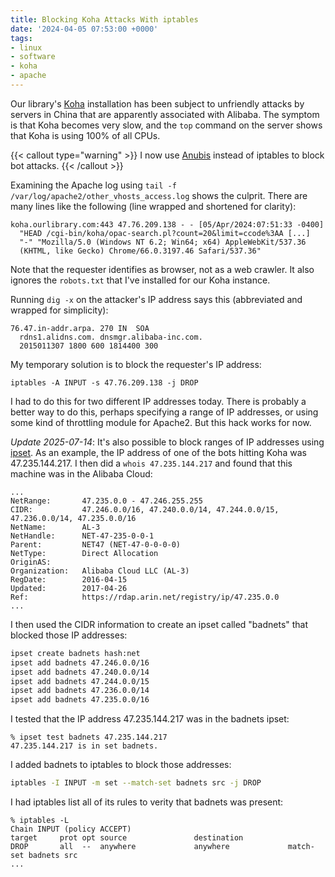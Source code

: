 ```yaml
---
title: Blocking Koha Attacks With iptables
date: '2024-04-05 07:53:00 +0000'
tags:
- linux
- software
- koha
- apache
---
```


Our library's [Koha](https://koha-community.org/) installation has been subject to unfriendly attacks by
servers in China that are apparently associated with Alibaba.  The symptom
is that Koha becomes very slow, and the `top` command on the server
shows that Koha is using 100% of all CPUs.
<!--more-->

{{< callout type="warning" >}}
I now use [Anubis](/posts/2025-07-11-anubis-koha/) instead of iptables to block bot attacks.
{{< /callout >}}

Examining the Apache log using `tail -f /var/log/apache2/other_vhosts_access.log`
shows the culprit.  There are many lines like the following (line wrapped
and shortened for clarity):

```
koha.ourlibrary.com:443 47.76.209.138 - - [05/Apr/2024:07:51:33 -0400]
  "HEAD /cgi-bin/koha/opac-search.pl?count=20&limit=ccode%3AA [...]
  "-" "Mozilla/5.0 (Windows NT 6.2; Win64; x64) AppleWebKit/537.36 
  (KHTML, like Gecko) Chrome/66.0.3197.46 Safari/537.36"
```

Note that the requester identifies as browser, not as a web crawler.  It also
ignores the `robots.txt` that I've installed for our Koha instance.

Running `dig -x` on the attacker's IP address says this (abbreviated and wrapped
for simplicity):

```
76.47.in-addr.arpa.	270	IN	SOA
  rdns1.alidns.com. dnsmgr.alibaba-inc.com.
  2015011307 1800 600 1814400 300
```

My temporary solution is to block the requester's IP address:

```
iptables -A INPUT -s 47.76.209.138 -j DROP
```

I had to do this for two different IP addresses today.  There is probably a better
way to do this, perhaps specifying a range of IP addresses, or using some kind
of throttling module for Apache2.  But this hack works for now.

*Update 2025-07-14*: It's also possible to block ranges of IP addresses
using [ipset](https://www.linuxjournal.com/content/advanced-firewall-configurations-ipset).
As an example, the IP address of one of the bots hitting Koha
was 47.235.144.217.  I then did a `whois 47.235.144.217` and found that
this machine was in the Alibaba Cloud:

```
...
NetRange:       47.235.0.0 - 47.246.255.255
CIDR:           47.246.0.0/16, 47.240.0.0/14, 47.244.0.0/15, 47.236.0.0/14, 47.235.0.0/16
NetName:        AL-3
NetHandle:      NET-47-235-0-0-1
Parent:         NET47 (NET-47-0-0-0-0)
NetType:        Direct Allocation
OriginAS:       
Organization:   Alibaba Cloud LLC (AL-3)
RegDate:        2016-04-15
Updated:        2017-04-26
Ref:            https://rdap.arin.net/registry/ip/47.235.0.0
...
```

I then used the CIDR information to create an ipset called "badnets" that blocked those
IP addresses:

```bash
ipset create badnets hash:net
ipset add badnets 47.246.0.0/16
ipset add badnets 47.240.0.0/14
ipset add badnets 47.244.0.0/15
ipset add badnets 47.236.0.0/14
ipset add badnets 47.235.0.0/16
```

I tested that the IP address 47.235.144.217 was in the badnets ipset:

```
% ipset test badnets 47.235.144.217
47.235.144.217 is in set badnets.
```

I added badnets to iptables to block those addresses:

```bash
iptables -I INPUT -m set --match-set badnets src -j DROP
```

I had iptables list all of its rules to verity that badnets
was present:

```
% iptables -L
Chain INPUT (policy ACCEPT)
target     prot opt source               destination         
DROP       all  --  anywhere             anywhere             match-set badnets src
...
```
